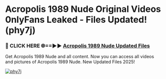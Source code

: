 # Acropolis 1989 Nude Original Videos 0nlyFans Leaked - Files Updated! (phy7j)

<h3>🔴 CLICK HERE 🌐==►► <a href="https://tinyurl.com/5h6xmrr3" rel="nofollow">Acropolis 1989 Nude Updated Files</a></h3>

Get Acropolis 1989 Nude and all content. Now you can access all videos and pictures of Acropolis 1989 Nude. New Updated Files 2025!

[![phy7j](https://i.imgur.com/KVD873Z.gif)](https://tinyurl.com/5h6xmrr3)
